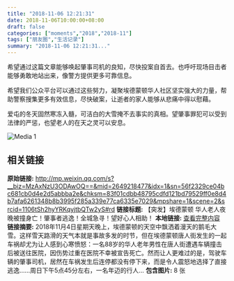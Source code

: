 ```yaml
---
title: "2018-11-06 12:21:31"
date: 2018-11-06T10:00:00+08:00
draft: false
categories: ["moments","2018","2018-11"]
tags: ["朋友圈","生活记录"]
summary: "2018-11-06 12:21:31..."
---
```


希望通过这篇文章能够唤起肇事司机的良知，尽快投案自首去。也呼吁现场目击者能够勇敢地站出来，像警方提供更多可靠信息。

希望我们公众平台可以通过这些努力，凝聚埃德蒙顿华人社区坚实强大的力量，帮助警察搜集更多有效信息，尽快破案，让逝者的家人能够从悲痛中得以慰藉。

爱屯的冬天固然寒冻入髓，可洁白的大雪掩不去事实的真相。望肇事罪犯可以受到法律的严惩，也望老人的在天之灵可以安息。

![Media 1](/Moments/photos/2018-11-06/201811061221310.jpg)

## 相关链接

**原始链接:** http://mp.weixin.qq.com/s?__biz=MzAxNzU3ODAwOQ==&mid=2649218477&idx=1&sn=56f2329ce04bc681cb0d4e2d5abbba2e&chksm=83f01cdbb48795cdfd121bd79529ff0e8d4b7afa6261348b8b3995f285a339e77ca6335e7029&mpshare=1&scene=2&srcid=1106tSh2hyYRKqyjtbQTw2yS#rd
**链接标题:** 【突发】埃德蒙顿 华人老人夜晚被撞身亡！肇事者逃逸！全城急寻！望好心人相助！
**本地链接:** [查看完整内容](/link_content/2018/11/2018-11-06/link_content/)
**链接摘要:** 2018年11月4日星期天晚上，埃德蒙顿的天空中飘洒着漫天的鹅毛大雪。这样雪天路滑的天气本就是事故多发的时节，但在埃德蒙顿唐人街发生的一起车祸却尤为让人感到心寒愤怒：一名88岁的华人老年男性在唐人街遭遇车辆撞击后被送往医院，因伤势过重在医院不幸被宣告死亡。然而让人更难过的是，驾驶车辆的肇事司机，居然在车祸发生后连停都没有停下来，而是令人震怒地选择了直接逃逸……周日下午5点45分左右，一名年迈的行人...
**包含图片:** 8 张


